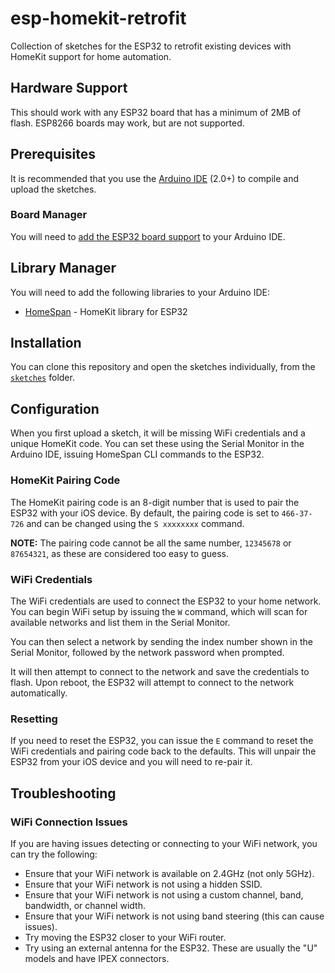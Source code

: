 # esp-homekit-retrofit

Collection of sketches for the ESP32 to retrofit existing devices with HomeKit support for home automation.

## Hardware Support

This should work with any ESP32 board that has a minimum of 2MB of flash. ESP8266 boards may work, but are not supported.

## Prerequisites

It is recommended that you use the [Arduino IDE](https://www.arduino.cc/en/software) (2.0+) to compile and upload the sketches.

### Board Manager

You will need to [add the ESP32 board support](https://espressif-docs.readthedocs-hosted.com/projects/arduino-esp32/en/latest/installing.html) to your Arduino IDE.

## Library Manager

You will need to add the following libraries to your Arduino IDE:

- [HomeSpan](https://github.com/HomeSpan/HomeSpan) - HomeKit library for ESP32

## Installation

You can clone this repository and open the sketches individually, from the [`sketches`](./sketches) folder.

## Configuration

When you first upload a sketch, it will be missing WiFi credentials and a unique HomeKit code.
You can set these using the Serial Monitor in the Arduino IDE, issuing HomeSpan CLI commands to the ESP32.

### HomeKit Pairing Code

The HomeKit pairing code is an 8-digit number that is used to pair the ESP32 with your iOS device.
By default, the pairing code is set to `466-37-726` and can be changed using the `S xxxxxxxx` command.

**NOTE:** The pairing code cannot be all the same number, `12345678` or `87654321`, as these are considered too easy to guess.

### WiFi Credentials

The WiFi credentials are used to connect the ESP32 to your home network.
You can begin WiFi setup by issuing the `W` command, which will scan for available networks and list them in the Serial Monitor.

You can then select a network by sending the index number shown in the Serial Monitor, followed by the network password when prompted.

It will then attempt to connect to the network and save the credentials to flash. Upon reboot, the ESP32 will attempt to connect to the network automatically.

### Resetting

If you need to reset the ESP32, you can issue the `E` command to reset the WiFi credentials and pairing code back to the defaults.
This will unpair the ESP32 from your iOS device and you will need to re-pair it.

## Troubleshooting

### WiFi Connection Issues

If you are having issues detecting or connecting to your WiFi network, you can try the following:

- Ensure that your WiFi network is available on 2.4GHz (not only 5GHz).
- Ensure that your WiFi network is not using a hidden SSID.
- Ensure that your WiFi network is not using a custom channel, band, bandwidth, or channel width.
- Ensure that your WiFi network is not using band steering (this can cause issues).
- Try moving the ESP32 closer to your WiFi router.
- Try using an external antenna for the ESP32. These are usually the "U" models and have IPEX connectors.
